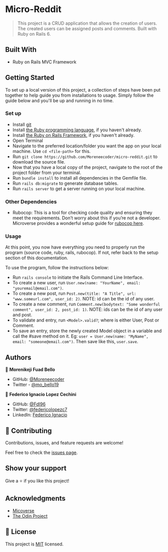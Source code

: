 # Micro-Reddit
> This project is a CRUD application that allows the creation of users. The created users can be assigned posts and comments. Built with Ruby on Rails 6.

## Built With

- Ruby on Rails MVC Framework

## Getting Started

To set up a local version of this project, a collection of steps have been put together to help guide you from installations to usage. Simply follow the guide below and you'll be up and running in no time.

### Set up

- Install [git](https://git-scm.com/downloads)
- Install [the Ruby programming language](https://ruby-doc.org/downloads/), if you haven't already.
- Install [the Ruby on Rails Framework](https://guides.rubyonrails.org/getting_started.html), if you haven't already.
- Open Terminal
- Navigate to the preferred location/folder you want the app on your local machine. Use `cd <file-path>` for this.
- Run `git clone https://github.com/Moreneecoder/micro-reddit.git` to download the source file.
- Now that you have a local copy of the project, navigate to the root of the project folder from your terminal.
- Run `bundle install` to install all dependencies in the Gemfile file.
- Run `rails db:migrate` to generate database tables.
- Run `rails server` to get a server running on your local machine.

### Other Dependencies

- Rubocop: This is a tool for checking code quality and ensuring they meet the requirements. Don’t worry about this if you’re not a developer. Microverse provides a wonderful setup guide for [rubocop here](https://github.com/microverseinc/linters-config/tree/master/ruby).

### Usage

At this point, you now have everything you need to properly run the program (source code, ruby, rails, rubocop). If not, refer back to the setup section of this documentation.

To use the program, follow the instructions below:

- Run `rails console` to initiate the Rails Command Line Interface.
- To create a new user, run `User.new(name: "YourName", email: "youremail@email.com")`.
- To create a new post, run `Post.new(title: "A Title", url: "www.someurl.com", user_id: 2)`. NOTE: id can be the id of any user.
- To create a new comment, run `Comment.new(bodytext: "Some wonderful comment", user_id: 2, post_id: 1)`. NOTE: ids can be the id of any user and post.
- To validate and entry, run `<Model>.valid?`; where <Model> is either User, Post or Comment.
- To save an entry, store the newly created Model object in a variable and call the #save method on it. Eg: `user = User.new(name: "MyName", email: "someone@email.com")`. Then save like this, `user.save`.

## Authors

👤 **Morenikeji Fuad Bello**

- GitHub: [@Moreneecoder](https://github.com/Moreneecoder)
- Twitter - [@mo_bello19](https://twitter.com/mo_bello19)

👤 **Federico Ignacio Lopez Cechini**

- GitHub: [@FdI96](https://github.com/FdI96)
- Twitter: [@federicolopezc7 ](https://twitter.com/federicolopezc7)
- LinkedIn: [Federico Ignacio](https://www.linkedin.com/in/federico-ignacio-3285411a4/)

## 🤝 Contributing

Contributions, issues, and feature requests are welcome!

Feel free to check the [issues page](https://github.com/Moreneecoder/micro-reddit/issues).

## Show your support

Give a ⭐️ if you like this project!

## Acknowledgments

- [Micoverse](https://microverse.org)
- [The Odin Project](https://www.theodinproject.com)

## 📝 License

This project is [MIT](https://github.com/Moreneecoder/micro-reddit/blob/main/LICENSE) licensed.
